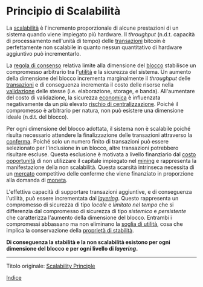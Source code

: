 # Principio di Scalabilità



La [scalabilità](https://it.wikipedia.org/wiki/Scalabilit%C3%A0) è l'incremento proporzionale di alcune prestazioni di un sistema quando viene impiegato più hardware. Il _throughput_ (n.d.t. capacità di processamento nell'unità di tempo) delle [transazioni](ch101-glossary.md#transazione) bitcoin è perfettamente non scalabile in quanto nessun quantitativo di hardware aggiuntivo può incrementarlo.

La [regola di consenso](ch101-glossary.md#regole-di-consenso) relativa limite alla dimensione del [blocco](ch101-glossary.md#blocco) stabilisce un compromesso arbitrario tra l'[utilità](ch101-glossary.md#utilità) e la sicurezza del sistema. Un aumento della dimensione del blocco incrementa marginalmente il _throughput_ delle [transazioni](ch101-glossary.md#transazione) e di conseguenza incrementa il costo delle risorse nella [validazione](ch101-glossary.md#validazione) delle stesse (i.e. elaborazione, storage, e banda). All'aumentare del costo di validazione, la sicurezza [economica](ch101-glossary.md#economia) è influenzata negativamente da un più elevato [rischio di centralizzazione](ch038-centralization-risk.md). Poiché il compromesso è arbitrario per natura, non può esistere una dimensione ideale (n.d.t. del blocco).

Per ogni dimensione del blocco adottata, il sistema non è scalabile poiché risulta necessario attendere la finalizzazione delle transazioni attraverso la [conferma](ch101-glossary.md#conferma). Poiché solo un numero finito di transazioni può essere selezionato per l'inclusione in un blocco, altre transazioni potrebbero risultare escluse. Questa esclusione è motivata a livello finanziario dal [costo opportunità](https://it.wikipedia.org/wiki/Costo_opportunit%C3%A0) di non utilizzare il capitale impiegato nel [mining](ch101-glossary.md#centro-di-mining-mine) e rappresenta la manifestazione della non scalabilità. Questa scarsità intrinseca necessita di un [mercato](ch101-glossary.md#mercato) competitivo delle conferme che viene finanziato in proporzione alla domanda di [moneta](ch005-money-taxonomy.md).

L'effettiva capacità di supportare transazioni aggiuntive, e di conseguenza l'utilità, può essere incrementata dal [_layering_](ch101-glossary.md#layering). Questo rappresenta un compromesso di sicurezza di tipo _locale_ e _limitato nel tempo_ che si differenzia dal compromesso di sicurezza di tipo _sistemico_ e _persistente_ che caratterizza l'aumento della dimensione del blocco. Entrambi i compromessi abbassano ma non eliminano la [soglia di utilità](ch031-utility-threshold-property.md), cosa che implica la conservazione della [proprietà di stabilità](ch030-stability-property.md).

**Di conseguenza la stabilità e la non scalabilità esistono per ogni dimensione del blocco e per ogni livello di _layering_.**

---

Titolo originale: [Scalability Principle](https://github.com/libbitcoin/libbitcoin-system/wiki/Scalability-Principle)

[Indice](/README.md)

